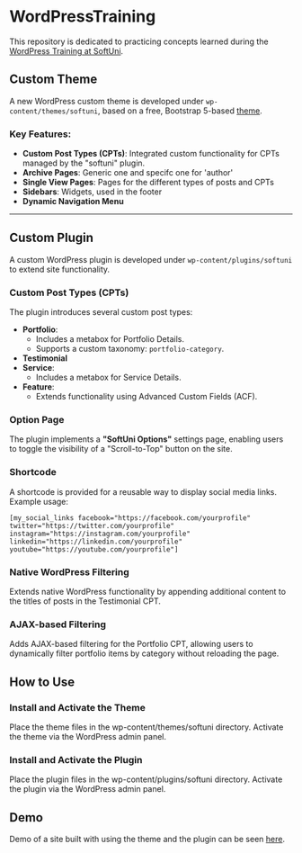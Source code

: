 # WordPressTraining

This repository is dedicated to practicing concepts learned during the [WordPress Training at SoftUni](https://softuni.bg/trainings/4782/wordpress-for-developers-october-2024).

## Custom Theme

A new WordPress custom theme is developed under `wp-content/themes/softuni`, based on a free, Bootstrap 5-based [theme](https://themewagon.github.io/active/).

### Key Features:
- **Custom Post Types (CPTs)**: Integrated custom functionality for CPTs managed by the "softuni" plugin.
- **Archive Pages**: Generic one and specifc one for 'author'
- **Single View Pages**: Pages for the different types of posts and CPTs
- **Sidebars**: Widgets, used in the footer
- **Dynamic Navigation Menu**

---

## Custom Plugin

A custom WordPress plugin is developed under `wp-content/plugins/softuni` to extend site functionality.

### **Custom Post Types (CPTs)**
The plugin introduces several custom post types:
- **Portfolio**: 
  - Includes a metabox for Portfolio Details.
  - Supports a custom taxonomy: `portfolio-category`.
- **Testimonial**
- **Service**:
  - Includes a metabox for Service Details.
- **Feature**:
  - Extends functionality using Advanced Custom Fields (ACF).

### **Option Page**
The plugin implements a **"SoftUni Options"** settings page, enabling users to toggle the visibility of a "Scroll-to-Top" button on the site.

### **Shortcode**
A shortcode is provided for a reusable way to display social media links. Example usage:

```plaintext
[my_social_links facebook="https://facebook.com/yourprofile" twitter="https://twitter.com/yourprofile" instagram="https://instagram.com/yourprofile" linkedin="https://linkedin.com/yourprofile" youtube="https://youtube.com/yourprofile"]
```

### **Native WordPress Filtering**
Extends native WordPress functionality by appending additional content to the titles of posts in the Testimonial CPT.

### **AJAX-based Filtering**
Adds AJAX-based filtering for the Portfolio CPT, allowing users to dynamically filter portfolio items by category without reloading the page.

## **How to Use**
### **Install and Activate the Theme**

Place the theme files in the wp-content/themes/softuni directory.
Activate the theme via the WordPress admin panel.

### **Install and Activate the Plugin**

Place the plugin files in the wp-content/plugins/softuni directory.
Activate the plugin via the WordPress admin panel.

## **Demo**
Demo of a site built with using the theme and the plugin can be seen [here](https://softuni.ninchester.com/).
